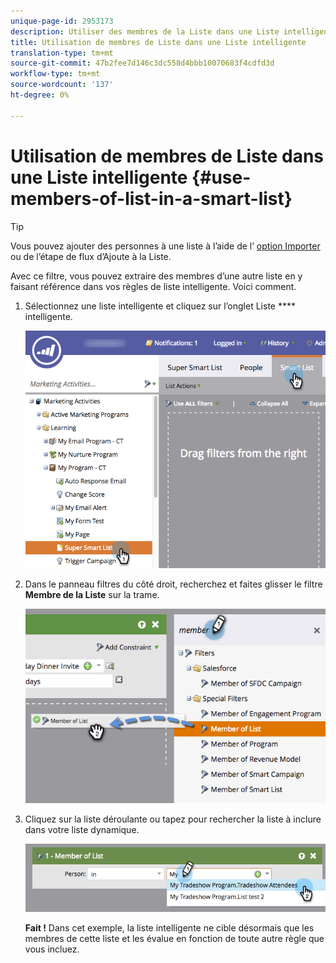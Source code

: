 ```yaml
---
unique-page-id: 2953173
description: Utiliser des membres de la Liste dans une Liste intelligente - Documentation du marketing - Documentation du produit
title: Utilisation de membres de Liste dans une Liste intelligente
translation-type: tm+mt
source-git-commit: 47b2fee7d146c3dc558d4bbb10070683f4cdfd3d
workflow-type: tm+mt
source-wordcount: '137'
ht-degree: 0%

---
```



# Utilisation de membres de Liste dans une Liste intelligente {#use-members-of-list-in-a-smart-list}

>[!TIP]
>
>Vous pouvez ajouter des personnes à une liste à l’aide de l’ [option Importer](../../../../getting-started/quick-wins/import-a-list-of-people.md) ou de l’étape [](../../../../product-docs/core-marketo-concepts/smart-campaigns/flow-actions/add-to-list.md)de flux d’Ajoute à la Liste.

Avec ce filtre, vous pouvez extraire des membres d’une autre liste en y faisant référence dans vos règles de liste intelligente. Voici comment.

1. Sélectionnez une liste intelligente et cliquez sur l’onglet Liste **** intelligente.

   ![](assets/smartlist-sltab.png)

1. Dans le panneau filtres du côté droit, recherchez et faites glisser le filtre **Membre de la Liste** sur la trame.

   ![](assets/use-members-of-list-in-a-smart-list-2nd.png)

1. Cliquez sur la liste déroulante ou tapez pour rechercher la liste à inclure dans votre liste dynamique.

   ![](assets/memberoflist.png)

   **Fait !** Dans cet exemple, la liste intelligente ne cible désormais que les membres de cette liste et les évalue en fonction de toute autre règle que vous incluez.

